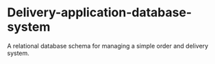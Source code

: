 # Delivery-application-database-system
A relational database schema for managing a simple order and delivery system.
